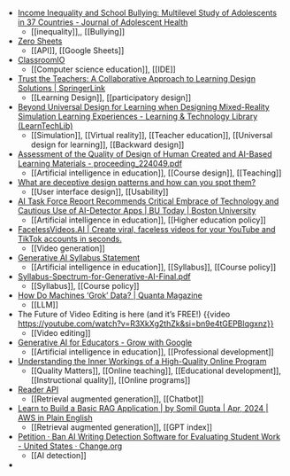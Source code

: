 - [Income Inequality and School Bullying: Multilevel Study of Adolescents in 37 Countries - Journal of Adolescent Health](https://www.jahonline.org/article/S1054-139X(09)00145-1/abstract)
	- [[inequality]],, [[Bullying]]
- [Zero Sheets](https://www.zerosheets.com/)
	- [[API]], [[Google Sheets]]
- [ClassroomIO](https://www.classroomio.site/)
	- [[Computer science education]], [[IDE]]
- [Trust the Teachers: A Collaborative Approach to Learning Design Solutions | SpringerLink](https://link.springer.com/chapter/10.1007/978-981-97-0076-9_6)
	- [[Learning Design]], [[participatory design]]
- [Beyond Universal Design for Learning when Designing Mixed-Reality Simulation Learning Experiences - Learning & Technology Library (LearnTechLib)](https://www.learntechlib.org/p/224122/)
	- [[Simulation]], [[Virtual reality]], [[Teacher education]], [[Universal design for learning]], [[Backward design]]
- [Assessment of the Quality of Design of Human Created and AI-Based Learning Materials - proceeding_224049.pdf](https://www.learntechlib.org/primary/p/224049/proceeding_224049.pdf)
	- [[Artificial intelligence in education]], [[Course design]], [[Teaching]]
- [What are deceptive design patterns and how can you spot them?](https://blog.mozilla.org/en/internet-culture/deceptive-design-patterns/)
	- [[User interface design]], [[Usability]]
- [AI Task Force Report Recommends Critical Embrace of Technology and Cautious Use of AI-Detector Apps | BU Today | Boston University](https://www.bu.edu/articles/2024/bu-ai-task-force-report-recommendations/)
	- [[Artificial intelligence in education]], [[Higher education policy]]
- [FacelessVideos.AI | Create viral, faceless videos for your YouTube and TikTok accounts in seconds.](https://www.facelessvideos.ai/)
	- [[Video generation]]
- [Generative AI Syllabus Statement](https://courses.pepperdine.edu/access/content/user/cheard/Twine/Generative_AI_Syllabus_Statement.html)
	- [[Artificial intelligence in education]], [[Syllabus]], [[Course policy]]
- [Syllabus-Spectrum-for-Generative-AI-Final.pdf](https://www.msudenver.edu/wp-content/uploads/2023/08/Syllabus-Spectrum-for-Generative-AI-Final.pdf)
	- [[Syllabus]], [[Course policy]]
- [How Do Machines ‘Grok’ Data? | Quanta Magazine](https://www.quantamagazine.org/how-do-machines-grok-data-20240412/)
	- [[LLM]]
- The Future of Video Editing is here (and it’s FREE!) {{video https://youtube.com/watch?v=R3XkXg2thZk&si=bn9e4tGEPBlqgxnz}}
	- [[Video editing]]
- [Generative AI for Educators - Grow with Google](https://grow.google/ai-for-educators/)
	- [[Artificial intelligence in education]], [[Professional development]]
- [Understanding the Inner Workings of a High-Quality Online Program](https://evolllution.com/understanding-the-inner-workings-of-a-high-quality-online-program)
	- [[Quality Matters]], [[Online teaching]], [[Educational development]], [[Instructional quality]], [[Online programs]]
- [Reader API](https://jina.ai/reader/)
	- [[Retrieval augmented generation]], [[Chatbot]]
- [Learn to Build a Basic RAG Application | by Somil Gupta | Apr, 2024 | AWS in Plain English](https://aws.plainenglish.io/rag-implementation-using-aws-bedrock-and-llamaindex-62b346fd0156)
	- [[Retrieval augmented generation]], [[GPT index]]
- [Petition · Ban AI Writing Detection Software for Evaluating Student Work - United States · Change.org](https://www.change.org/p/ban-ai-writing-detection-software-for-evaluating-student-work?recruiter=1336352181&recruited_by_id=b92788a0-f8bc-11ee-a477-8dc5a295b827)
	- [[AI detection]]
-